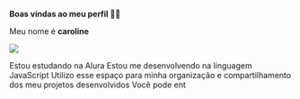 **Boas vindas ao meu perfil 💙💙**

Meu nome é **caroline**

![](https://www.google.com/url?sa=i&url=https%3A%2F%2Fpersonaunesp.com.br%2Fenrolados-10-anos%2F&psig=AOvVaw38Xz4zp4LIMEntOai1DUNx&ust=1722692658674000&source=images&cd=vfe&opi=89978449&ved=0CA4QjRxqFwoTCNDJqrK41ocDFQAAAAAdAAAAABAm)

Estou estudando na Alura
Estou me desenvolvendo na linguagem JavaScript
Utilizo esse espaço para minha organização e compartilhamento dos meu projetos desenvolvidos
Você pode ent

<!--
**caarolineCv/caarolineCv** is a ✨ _special_ ✨ repository because its `README.md` (this file) appears on your GitHub profile.

Here are some ideas to get you started:

- 🔭 I’m currently working on ...
- 🌱 I’m currently learning ...
- 👯 I’m looking to collaborate on ...
- 🤔 I’m looking for help with ...
- 💬 Ask me about ...
- 📫 How to reach me: ...
- 😄 Pronouns: ...
- ⚡ Fun fact: ...
-->
